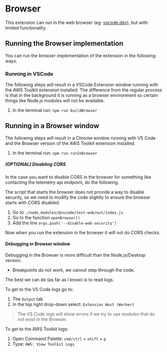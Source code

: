 # Browser

This extension can run in the web browser (eg: [vscode.dev](https://vscode.dev)), but with limited functionality.

## Running the Browser implementation

You can run the browser implementation of the extension in the following ways.

### Running in VSCode

The following steps will result in a VSCode Extension window running
with the AWS Toolkit extension installed.
The difference from the regular
process is that in the background it is running as a browser environment
so certain things like Node.js modules will not be available.

1. In the terminal run: `npm run buildBrowser`

## Running in a Browser window

The following steps will result in a Chrome window running with VS Code
and the Browser version of the AWS Toolkit extension installed.

1. In the terminal run: `npm run runInBrowser`

##### (OPTIONAL) Disabling CORS

In the case you want to disable CORS in the browser for something like
contacting the telemetry api endpoint, do the following.

The script that starts the browser does not provide a way to disable security,
so we need to modify the code slightly to ensure the browser starts with CORS disabled.

1. Go to `./node_modules/@vscode/test-web/out/index.js`
2. Go to the function `openBrowser()`
3. Add the line `args.push('--disable-web-security')`

Now when you run the extension in the browser it will not do CORS checks.

#### Debugging in Browser window

Debugging in the Browser is more difficult than the Node.js/Desktop
version.

-   Breakpoints do not work, we cannot step through the code.

The best we can do (as far as I know) is to read logs.

To get to the VS Code logs go to:

1. The `Output` tab
2. In the top right drop-down select: `Extension Host (Worker)`

> The VS Code logs will show errors if we try to use modules that do not exist in the Browser.

To get to the AWS Toolkit logs:

1. Open Command Palette: `cmd/ctrl` + `shift` + `p`
2. Type: `AWS: View Toolkit Logs`
